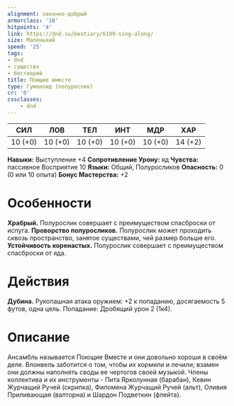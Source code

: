```yaml
---
alignment: законно-добрый
armorclass: '10'
hitpoints: '4'
link: https://dnd.su/bestiary/6199-sing-along/
size: Маленький
speed: '25'
tags:
- dnd
- существо
- бестиарий
title: Поющие вместе
type: Гуманоид (полурослик)
cr: '0'
cssclasses:
    - dnd
---
```



| СИЛ | ЛОВ | ТЕЛ | ИНТ | МДР | ХАР |
|---|---|---|---|---|---|
| 10 (+0) | 10 (+0) | 10 (+0) | 10 (+0) | 10 (+0) | 14 (+2) |
**Навыки:** Выступление +4
**Сопротивление Урону:** яд
**Чувства:** пассивное Восприятие 10
**Языки:** Общий, Полуросликов
**Опасность:** 0 (0 или 10 опыта)
**Бонус Мастерства:** +2


# Особенности
**Храбрый.** Полурослик совершает с преимуществом спасброски от испуга.
**Проворство полуросликов.** Полурослик может проходить сквозь пространство, занятое существами, чей размер больше его.
**Устойчивость коренастых.** Полурослик совершает с преимуществом спасброски от яда.


# Действия
**Дубина.** Рукопашная атака оружием: +2 к попаданию, досягаемость 5 футов, одна цель. Попадание: Дробящий урон 2 (1к4).


# Описание
Ансамбль называется Поющие Вместе и они довольно хороши в своём деле. Влонвель заботится о том, чтобы их кормили и лечили; взамен они должны наполнять своды ее чертогов своей музыкой. Члены коллектива и их инструменты - Пита Ярколунная (барабан), Кевин Журчащий Ручей (скрипка), Филомена Журчащий Ручей (альт), Оливия Приливающая (валторна) и Шардон Подветкин (флейта).
